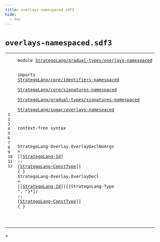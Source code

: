 ```yaml
---
title: overlays-namespaced.sdf3
hide:
  - toc
---
```


# `overlays-namespaced.sdf3`



[pdmosses/stratego/stratego.lang/src-gen/syntax/StrategoLang/gradual-types/overlays-namespaced.sdf3]: https://github.com/pdmosses/stratego/blob/master/stratego.lang/src-gen/syntax/StrategoLang/gradual-types/overlays-namespaced.sdf3 "The source file on GitHub"

<div class="sdf3"><table class="highlighttable"><tbody><tr><td class="linenos"><div class="linenodiv"><pre><span></span>1
2
3
4
5
6
7
8
9
10
11
12
</pre></div></td>
<td class="code"><pre><code><span class="keyword">module</span> <a href="../main-namespaced.sdf3/#StrategoLang/gradual-types/overlays-namespaced_8_3" id="StrategoLang/gradual-types/overlays-namespaced_1_8" title="Referenced at ../main-namespaced.sdf3 line 8">StrategoLang/gradual-types/overlays-namespaced</a>

<span class="keyword">imports</span>
  <a href="../../core/identifiers-namespaced.sdf3/#StrategoLang/core/identifiers-namespaced_1_8" id="StrategoLang/core/identifiers-namespaced_4_3" title="Defined at ../../core/identifiers-namespaced.sdf3 line 1">StrategoLang/core/identifiers-namespaced</a>        
  <a href="../../core/signatures-namespaced.sdf3/#StrategoLang/core/signatures-namespaced_1_8" id="StrategoLang/core/signatures-namespaced_5_3" title="Defined at ../../core/signatures-namespaced.sdf3 line 1">StrategoLang/core/signatures-namespaced</a>        
  <a href="../signatures-namespaced.sdf3/#StrategoLang/gradual-types/signatures-namespaced_1_8" id="StrategoLang/gradual-types/signatures-namespaced_6_3" title="Defined at ../signatures-namespaced.sdf3 line 1">StrategoLang/gradual-types/signatures-namespaced</a>        
  <a href="../../sugar/overlays-namespaced.sdf3/#StrategoLang/sugar/overlays-namespaced_1_8" id="StrategoLang/sugar/overlays-namespaced_7_3" title="Defined at ../../sugar/overlays-namespaced.sdf3 line 1">StrategoLang/sugar/overlays-namespaced</a>

<span class="keyword">context-free syntax</span>

  <span id="StrategoLang-Overlay_11_3" title="Not referenced">StrategoLang-Overlay</span>.<span class="cons_Constructor"><span id="OverlayDeclNoArgs_11_24" title="Not referenced">OverlayDeclNoArgs</span></span> = [[<a href="../../core/identifiers-namespaced.sdf3/#StrategoLang-Id_27_3" id="StrategoLang-Id_11_46" title="Defined at ../../core/identifiers-namespaced.sdf3 line 27, 29, 49, 50, 51">StrategoLang-Id</a>] <span class="cons_String">::</span> [<a href="../../core/signatures-namespaced.sdf3/#StrategoLang-ConstType_52_52" id="StrategoLang-ConstType_11_67" title="Defined at ../../core/signatures-namespaced.sdf3 line 52, 56">StrategoLang-ConstType</a>]] { }
  <span id="StrategoLang-Overlay_12_3" title="Not referenced">StrategoLang-Overlay</span>.<span class="cons_Constructor"><span id="OverlayDecl_12_24" title="Not referenced">OverlayDecl</span></span> = [[<a href="../../core/identifiers-namespaced.sdf3/#StrategoLang-Id_27_3" id="StrategoLang-Id_12_40" title="Defined at ../../core/identifiers-namespaced.sdf3 line 27, 29, 49, 50, 51">StrategoLang-Id</a>]<span class="cons_String">(</span>[{StrategoLang-Type <span class="cons_Lit">", "</span>}*]<span class="cons_String">)</span> <span class="cons_String">::</span> [<a href="../../core/signatures-namespaced.sdf3/#StrategoLang-ConstType_52_52" id="StrategoLang-ConstType_12_90" title="Defined at ../../core/signatures-namespaced.sdf3 line 52, 56">StrategoLang-ConstType</a>]] { }

</code></pre></td></tr></tbody></table></div>

<div id="modal">
  <div id="modal-content">
    <span id="modal-close">&times;</span>
    <h2 id="modal-h2"></h2>
    <p  id="modal-p"></p>
    <ul id="modal-ul"></ul>
  </div>
</div>
